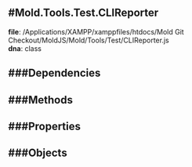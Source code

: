 
#Mold.Tools.Test.CLIReporter
---------------------------------------

__file__: /Applications/XAMPP/xamppfiles/htdocs/Mold Git Checkout/MoldJS/Mold/Tools/Test/CLIReporter.js  
__dna__: class  


	






###Dependencies
--------------




   
###Methods
--------------
 

 
  
###Properties
-------------


 

###Objects
------------



		
